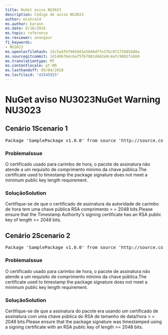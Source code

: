 ```yaml
---
title: NuGet aviso NU3023
description: Código de aviso NU3023
author: mishra14
ms.author: karann
ms.date: 8/16/2018
ms.topic: reference
ms.reviewer: anangaur
f1_keywords:
- NU3023
ms.openlocfilehash: 16c5a4fbf905dd1e5846dffe37bc071756858d8a
ms.sourcegitcommit: 1d1406764c6af5fb7801d462e0c4afc9092fa569
ms.translationtype: MT
ms.contentlocale: pt-BR
ms.lasthandoff: 09/04/2018
ms.locfileid: "43545925"
---
```

# <a name="nuget-warning-nu3023"></a><span data-ttu-id="549d5-103">NuGet aviso NU3023</span><span class="sxs-lookup"><span data-stu-id="549d5-103">NuGet Warning NU3023</span></span>

## <a name="scenario-1"></a><span data-ttu-id="549d5-104">Cenário 1</span><span class="sxs-lookup"><span data-stu-id="549d5-104">Scenario 1</span></span>

<pre>Package 'SamplePackage v1.0.0' from source 'http://source.com/index.json': The timestamp certificate does not meet a minimum public key length requirement.</pre>

### <a name="issue"></a><span data-ttu-id="549d5-105">Problema</span><span class="sxs-lookup"><span data-stu-id="549d5-105">Issue</span></span>

<span data-ttu-id="549d5-106">O certificado usado para carimbo de hora, o pacote de assinatura não atende a um requisito de comprimento mínimo da chave pública.</span><span class="sxs-lookup"><span data-stu-id="549d5-106">The certificate used to timestamp the package signature does not meet a minimum public key length requirement.</span></span>


### <a name="solution"></a><span data-ttu-id="549d5-107">Solução</span><span class="sxs-lookup"><span data-stu-id="549d5-107">Solution</span></span>

<span data-ttu-id="549d5-108">Certifique-se de que o certificado de assinatura da autoridade de carimbo de hora tem uma chave pública RSA comprimento > = 2048 bits.</span><span class="sxs-lookup"><span data-stu-id="549d5-108">Please ensure that the  Timestamp Authority's signing certificate has an RSA public key of length >= 2048 bits.</span></span>



## <a name="scenario-2"></a><span data-ttu-id="549d5-109">Cenário 2</span><span class="sxs-lookup"><span data-stu-id="549d5-109">Scenario 2</span></span>

<pre>Package 'SamplePackage v1.0.0' from source 'http://source.com/index.json': The primary signature's timestamp certificate does not meet a minimum public key length requirement.</pre>

### <a name="issue"></a><span data-ttu-id="549d5-110">Problema</span><span class="sxs-lookup"><span data-stu-id="549d5-110">Issue</span></span>

<span data-ttu-id="549d5-111">O certificado usado para carimbo de hora, o pacote de assinatura não atende a um requisito de comprimento mínimo da chave pública.</span><span class="sxs-lookup"><span data-stu-id="549d5-111">The certificate used to timestamp the package signature does not meet a minimum public key length requirement.</span></span>


### <a name="solution"></a><span data-ttu-id="549d5-112">Solução</span><span class="sxs-lookup"><span data-stu-id="549d5-112">Solution</span></span>

<span data-ttu-id="549d5-113">Certifique-se de que a assinatura do pacote era usando um certificado de assinatura com uma chave pública do RSA de tamanho de data/hora > = 2048 bits.</span><span class="sxs-lookup"><span data-stu-id="549d5-113">Please ensure that the package signature was timestamped using a signing certificate with an RSA public key of length >= 2048 bits.</span></span>


